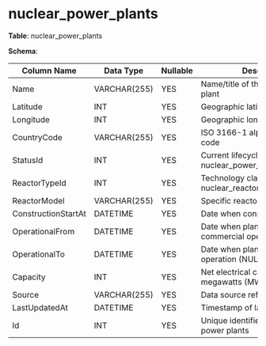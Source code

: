 # nuclear_power_plants

**Table**: nuclear_power_plants

**Schema**:

| Column Name | Data Type | Nullable | Description |
|------------|-----------|----------|-------------|
| Name | VARCHAR(255) | YES | Name/title of the nuclear power plant |
| Latitude | INT | YES | Geographic latitude coordinate |
| Longitude | INT | YES | Geographic longitude coordinate |
| CountryCode | VARCHAR(255) | YES | ISO 3166-1 alpha-2 country code |
| StatusId | INT | YES | Current lifecycle status (FK to nuclear_power_plant_status_type) |
| ReactorTypeId | INT | YES | Technology classification (FK to nuclear_reactor_type) |
| ReactorModel | VARCHAR(255) | YES | Specific reactor model/variant |
| ConstructionStartAt | DATETIME | YES | Date when construction began |
| OperationalFrom | DATETIME | YES | Date when plant began commercial operation |
| OperationalTo | DATETIME | YES | Date when plant ceased operation (NULL if still operating) |
| Capacity | INT | YES | Net electrical capacity in megawatts (MW) |
| Source | VARCHAR(255) | YES | Data source reference |
| LastUpdatedAt | DATETIME | YES | Timestamp of last data update |
| Id | INT | YES | Unique identifier for nuclear power plants |
